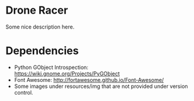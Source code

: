 Drone Racer
===========

Some nice description here.

Dependencies
============

 * Python GObject Introspection: https://wiki.gnome.org/Projects/PyGObject
 * Font Awesome: http://fortawesome.github.io/Font-Awesome/
 * Some images under resources/img that are not provided under version control.
